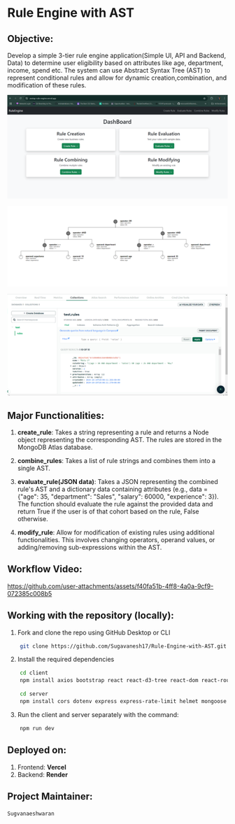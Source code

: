 # Rule Engine with AST

## Objective:

Develop a simple 3-tier rule engine application(Simple UI, API and Backend, Data) to determine
user eligibility based on attributes like age, department, income, spend etc. The system can use
Abstract Syntax Tree (AST) to represent conditional rules and allow for dynamic creation,combination, and modification of these rules.

![Dashboard](image.png)

![AST](image-1.png)

![Rules-database](image-2.png)

## Major Functionalities:

1. **create_rule**: Takes a string representing a rule and returns a Node object representing the corresponding AST. The rules are stored in the MongoDB Atlas database.

2. **combine_rules**: Takes a list of rule strings and combines them
   into a single AST.

3. **evaluate_rule(JSON data)**: Takes a JSON representing the combined
   rule's AST and a dictionary data containing attributes (e.g., data = {"age": 35,
   "department": "Sales", "salary": 60000, "experience": 3}). The
   function should evaluate the rule against the provided data and return True if the user is of that cohort based on the rule, False otherwise.

4. **modify_rule**: Allow for modification of existing rules using additional functionalities. This involves changing operators, operand values, or adding/removing sub-expressions within the AST.

## Workflow Video:

https://github.com/user-attachments/assets/f40fa51b-4ff8-4a0a-9cf9-072385c008b5


## Working with the repository (locally):

1. Fork and clone the repo using GitHub Desktop or CLI

```bash
    git clone https://github.com/Sugavanesh17/Rule-Engine-with-AST.git
```

2. Install the required dependencies

```bash
    cd client
    npm install axios bootstrap react react-d3-tree react-dom react-router-dom react-toastify @vitejs/plugin-react vite --save
```

```bash
    cd server
    npm install cors dotenv express express-rate-limit helmet mongoose nodemon --save-dev
```

3. Run the client and server separately with the command:

```bash
    npm run dev
```

## Deployed on:

1. Frontend: **Vercel**
2. Backend: **Render**

## Project Maintainer:

`Sugvanaeshwaran`
